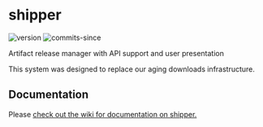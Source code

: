 # shipper
![version](https://img.shields.io/github/v/release/ericswpark/shipper)
![commits-since](https://img.shields.io/github/commits-since/ericswpark/shipper/latest)

Artifact release manager with API support and user presentation

This system was designed to replace our aging downloads infrastructure.

## Documentation

Please [check out the wiki for documentation on shipper.](https://github.com/ericswpark/shipper/wiki)
